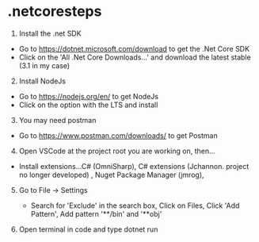 # .netcoresteps
1. Install the .net SDK
  - Go to https://dotnet.microsoft.com/download to get the .Net Core SDK
  - Click on the 'All .Net Core Downloads...' and download the latest stable (3.1 in my case)
2. Install NodeJs
  - Go to https://nodejs.org/en/ to get NodeJs
  - Click on the option with the LTS and install
3. You may need postman
  - Go to https://www.postman.com/downloads/ to get Postman
4. Open VSCode at the project root you are working on, then...
  - Install extensions...C# (OmniSharp), C# extensions (Jchannon. project no longer developed) , Nuget Package Manager (jmrog), 
  
5. Go to File -> Settings
   - Search for 'Exclude' in the search box, Click on Files, Click 'Add Pattern', Add pattern '**/bin' and '**obj'
   
6. Open terminal in code and type dotnet run
